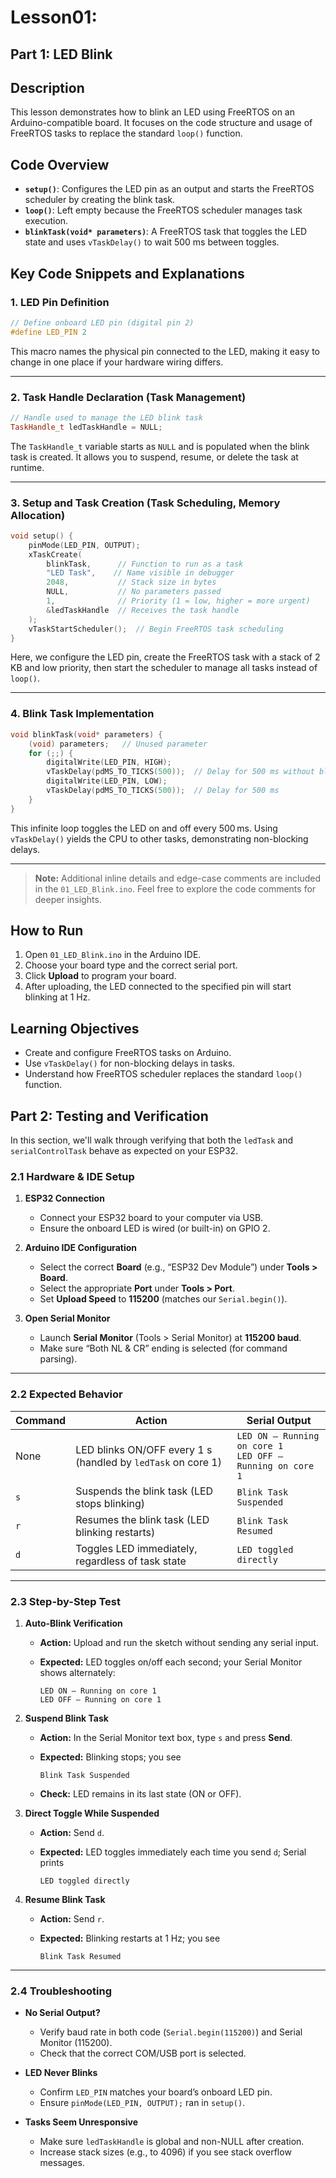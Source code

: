 # Lesson01: 
## Part 1: LED Blink

## Description

This lesson demonstrates how to blink an LED using FreeRTOS on an Arduino-compatible board. It focuses on the code structure and usage of FreeRTOS tasks to replace the standard `loop()` function.

## Code Overview

* **`setup()`**: Configures the LED pin as an output and starts the FreeRTOS scheduler by creating the blink task.
* **`loop()`**: Left empty because the FreeRTOS scheduler manages task execution.
* **`blinkTask(void* parameters)`**: A FreeRTOS task that toggles the LED state and uses `vTaskDelay()` to wait 500 ms between toggles.

## Key Code Snippets and Explanations

### 1. LED Pin Definition

```cpp
// Define onboard LED pin (digital pin 2)
#define LED_PIN 2
```

This macro names the physical pin connected to the LED, making it easy to change in one place if your hardware wiring differs.

---

### 2. Task Handle Declaration (Task Management)

```cpp
// Handle used to manage the LED blink task
TaskHandle_t ledTaskHandle = NULL;
```

The `TaskHandle_t` variable starts as `NULL` and is populated when the blink task is created. It allows you to suspend, resume, or delete the task at runtime.

---

### 3. Setup and Task Creation (Task Scheduling, Memory Allocation)

```cpp
void setup() {
    pinMode(LED_PIN, OUTPUT);
    xTaskCreate(
        blinkTask,      // Function to run as a task
        "LED Task",    // Name visible in debugger
        2048,           // Stack size in bytes
        NULL,           // No parameters passed
        1,              // Priority (1 = low, higher = more urgent)
        &ledTaskHandle  // Receives the task handle
    );
    vTaskStartScheduler();  // Begin FreeRTOS task scheduling
}
```

Here, we configure the LED pin, create the FreeRTOS task with a stack of 2 KB and low priority, then start the scheduler to manage all tasks instead of `loop()`.

---

### 4. Blink Task Implementation

```cpp
void blinkTask(void* parameters) {
    (void) parameters;   // Unused parameter
    for (;;) {
        digitalWrite(LED_PIN, HIGH);
        vTaskDelay(pdMS_TO_TICKS(500));  // Delay for 500 ms without blocking other tasks
        digitalWrite(LED_PIN, LOW);
        vTaskDelay(pdMS_TO_TICKS(500));  // Delay for 500 ms
    }
}
```

This infinite loop toggles the LED on and off every 500 ms. Using `vTaskDelay()` yields the CPU to other tasks, demonstrating non-blocking delays.

---

> **Note:** Additional inline details and edge-case comments are included in the `01_LED_Blink.ino`. Feel free to explore the code comments for deeper insights.

## How to Run

1. Open `01_LED_Blink.ino` in the Arduino IDE.
2. Choose your board type and the correct serial port.
3. Click **Upload** to program your board.
4. After uploading, the LED connected to the specified pin will start blinking at 1 Hz.

## Learning Objectives

* Create and configure FreeRTOS tasks on Arduino.
* Use `vTaskDelay()` for non-blocking delays in tasks.
* Understand how FreeRTOS scheduler replaces the standard `loop()` function.

## Part 2: Testing and Verification

In this section, we'll walk through verifying that both the `ledTask` and `serialControlTask` behave as expected on your ESP32.

### 2.1 Hardware & IDE Setup

1. **ESP32 Connection**

   * Connect your ESP32 board to your computer via USB.
   * Ensure the onboard LED is wired (or built-in) on GPIO 2.

2. **Arduino IDE Configuration**

   * Select the correct **Board** (e.g., “ESP32 Dev Module”) under **Tools > Board**.
   * Select the appropriate **Port** under **Tools > Port**.
   * Set **Upload Speed** to **115200** (matches our `Serial.begin()`).

3. **Open Serial Monitor**

   * Launch **Serial Monitor** (Tools > Serial Monitor) at **115200 baud**.
   * Make sure “Both NL & CR” ending is selected (for command parsing).

---

### 2.2 Expected Behavior

| Command | Action                                                       | Serial Output                                                 |
| ------- | ------------------------------------------------------------ | ------------------------------------------------------------- |
| None    | LED blinks ON/OFF every 1 s (handled by `ledTask` on core 1) | `LED ON – Running on core 1`<br>`LED OFF – Running on core 1` |
| `s`     | Suspends the blink task (LED stops blinking)                 | `Blink Task Suspended`                                        |
| `r`     | Resumes the blink task (LED blinking restarts)               | `Blink Task Resumed`                                          |
| `d`     | Toggles LED immediately, regardless of task state            | `LED toggled directly`                                        |

---

### 2.3 Step-by-Step Test

1. **Auto-Blink Verification**

   * **Action:** Upload and run the sketch without sending any serial input.
   * **Expected:** LED toggles on/off each second; your Serial Monitor shows alternately:

     ```
     LED ON – Running on core 1
     LED OFF – Running on core 1
     ```

2. **Suspend Blink Task**

   * **Action:** In the Serial Monitor text box, type `s` and press **Send**.
   * **Expected:** Blinking stops; you see

     ```
     Blink Task Suspended
     ```
   * **Check:** LED remains in its last state (ON or OFF).

3. **Direct Toggle While Suspended**

   * **Action:** Send `d`.
   * **Expected:** LED toggles immediately each time you send `d`; Serial prints

     ```
     LED toggled directly
     ```

4. **Resume Blink Task**

   * **Action:** Send `r`.
   * **Expected:** Blinking restarts at 1 Hz; you see

     ```
     Blink Task Resumed
     ```

---

### 2.4 Troubleshooting

* **No Serial Output?**

  * Verify baud rate in both code (`Serial.begin(115200)`) and Serial Monitor (115200).
  * Check that the correct COM/USB port is selected.

* **LED Never Blinks**

  * Confirm `LED_PIN` matches your board’s onboard LED pin.
  * Ensure `pinMode(LED_PIN, OUTPUT);` ran in `setup()`.

* **Tasks Seem Unresponsive**

  * Make sure `ledTaskHandle` is global and non-NULL after creation.
  * Increase stack sizes (e.g., to 4096) if you see stack overflow messages.
